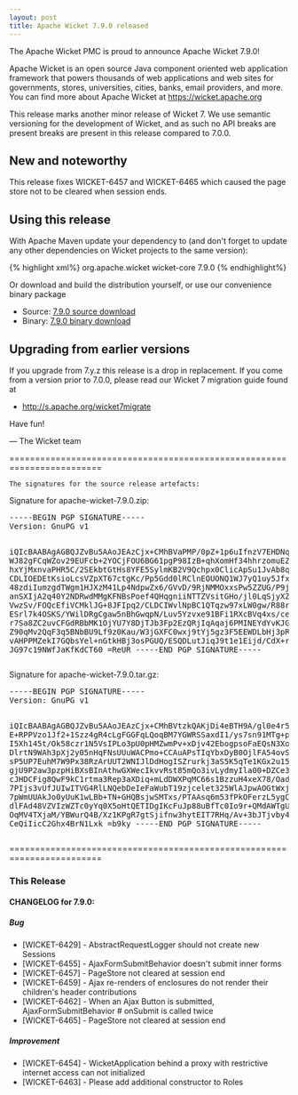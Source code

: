 ```yaml
---
layout: post
title: Apache Wicket 7.9.0 released
---
```

The Apache Wicket PMC is proud to announce Apache Wicket 7.9.0!

Apache Wicket is an open source Java component oriented web application
framework that powers thousands of web applications and web sites for
governments, stores, universities, cities, banks, email providers, and
more. You can find more about Apache Wicket at https://wicket.apache.org

This release marks another minor release of Wicket 7. We
use semantic versioning for the development of Wicket, and as such no
API breaks are present breaks are present in this release compared to
7.0.0.

New and noteworthy
------------------
This release fixes WICKET-6457 and WICKET-6465 which caused the page store not to be cleared when session ends.

Using this release
------------------

With Apache Maven update your dependency to (and don't forget to
update any other dependencies on Wicket projects to the same version):

{% highlight xml%}
<dependency>
    <groupId>org.apache.wicket</groupId>
    <artifactId>wicket-core</artifactId>
    <version>7.9.0</version>
</dependency>
{% endhighlight%}

Or download and build the distribution yourself, or use our
convenience binary package

 * Source: [7.9.0 source download](http://www.apache.org/dyn/closer.cgi/wicket/7.9.0)
 * Binary: [7.9.0 binary download](http://www.apache.org/dyn/closer.cgi/wicket/7.9.0/binaries)

<!--more-->

Upgrading from earlier versions
-------------------------------

If you upgrade from 7.y.z this release is a drop in replacement. If
you come from a version prior to 7.0.0, please read our Wicket 7
migration guide found at

 * http://s.apache.org/wicket7migrate

Have fun!

— The Wicket team


========================================================================

    The signatures for the source release artefacts:

    
Signature for apache-wicket-7.9.0.zip:

<div class='highlight'><pre>
-----BEGIN PGP SIGNATURE-----
Version: GnuPG v1

iQIcBAABAgAGBQJZvBu5AAoJEAzCjx+CMhBVaPMP/0pZ+1p6uIfnzV7EHDNqv35F
WJ82gFCqWZov29EUFcb+2YOCjFOU6BG61pgP98IzB+qhXomHf34hhrzomuEZCtlR
hxYjMxnvaPHR5C/2SEkbtGtHs8YFE5SylmKB2V9Qchpx0ClicApSu1JvAb8q3rnL
CDLIOEDEtKsioLcsVZpXT67ctgKc/Pp5Gdd0lRClnEOUONQ1WJ7yQ1uy5JfxS+Xv
48zdiIumzgdTWgm1HJXzM41Lp4NdpwZx6/GVvD/9RjNMMOxxsPw5ZZUG/P9jtPTg
anSXIjA2q40Y2NDRwdMMgKFNBsPoef4QHqgniiNTTZVsitGHo/jl0LqSjyXZ7MSE
VwzSv/FOQcEfiVCMklJG+8JFIpq2/CLDCIWvlNpBC1QTqzw97xLW0gw/R88rcAoe
ESrl7k4OSKS/YWilDRgCgaw5nBhGwqpN/Luv5Yzvxe91BFi1RXcBVq4xs/ceQd8c
r7Sa8ZC2uvCFGdRBbMK1OjYU7Y8DjTJb3Fp2EzQRjIqAqaj6PMINEYdYvKJG8d3Y
Z90qMv2QqF3q5BNbBU9Lf9z0Kau/W3jGXFC0wxj9tYj5gz3F5EEWDLbHj3pRiH0/
vAHPPMZekI7GQbsYel+nGtkHBj3osPGUQ/ESQDLutJiqJ9t1e1Eijd/CdX+r5pUL
JG97c19NWfJaKfKdCT60
=ReUR
-----END PGP SIGNATURE-----
</pre></div>

    
Signature for apache-wicket-7.9.0.tar.gz:

<div class='highlight'><pre>
-----BEGIN PGP SIGNATURE-----
Version: GnuPG v1

iQIcBAABAgAGBQJZvBu5AAoJEAzCjx+CMhBVtzkQAKjDi4eBTH9A/gl0e4r5VQxP
E+RPPVzo1Jf2+1Szz4gR4cLgFGGFqLQoqBM7YGWRSSaxdI1/ys7sn91MTg+pLCSB
I5Xh145t/Ok58czr1N5VsIPLo3pU0pHMZwmPv+xDjv42EbogpsoFaEQsN3XorKyo
DlrtN9WAh3pXj2y05nHqFNsUUuWACPmo+CCAuAPsTIqYbxDyB0OjlFA54ovSY41Q
sP5UP7EuhM7W9Px38RzArUUT2WNIJlDdHogISZrurkj3aS5K5qTe1KGx2u15B6Gi
gjU9P2aw3pzpHiBXsBInAthwGXWecIkvvRst85mQo3ivLydmyIla00+DZCe3vgkE
cJHDCFig8QwF9kC1rtma3Rep3aXDiq+mLdDWXPqMC66s1BzzuH4xeX78/OadyVOB
7PIjs3vUfJUIwITVG4RlLNQebDeIeFaWubT19zjcelet325WlAJpwAOGtWxj31bG
7pWmUUAkJo0yUuK1wLBb+TN+GHQBsjwSMTxs/PTAAsq6m53fPkOFerzL5ygCshvt
dlFAd48VZVIzWZTc0yYq0X5oHtQETIDgIKcFuJp88uBfTc0Io9r+QMdAWTgUIuzH
OqMV4TXjaM/YBWurQ4B/Xz1KPgR7gtSjifnw3hytEIT7RHq/Av+3bJTjvby4t7r9
CeQiIicC2Ghx4BrN1Lxk
=b9ky
-----END PGP SIGNATURE-----
</pre></div>

    
========================================================================

### This Release

#### CHANGELOG for 7.9.0:
    
##### Bug

 * [WICKET-6429] - AbstractRequestLogger should not create new Sessions
 * [WICKET-6455] - AjaxFormSubmitBehavior doesn't submit inner forms
 * [WICKET-6457] - PageStore not cleared at session end
 * [WICKET-6459] - Ajax re-renders of enclosures do not render their children's header contributions
 * [WICKET-6462] - When an Ajax Button is submitted, AjaxFormSubmitBehavior # onSubmit is called twice
 * [WICKET-6465] - PageStore not cleared at session end

##### Improvement

 * [WICKET-6454] - WicketApplication behind a proxy with restrictive internet access can not initialized
 * [WICKET-6463] - Please add additional constructor to Roles

